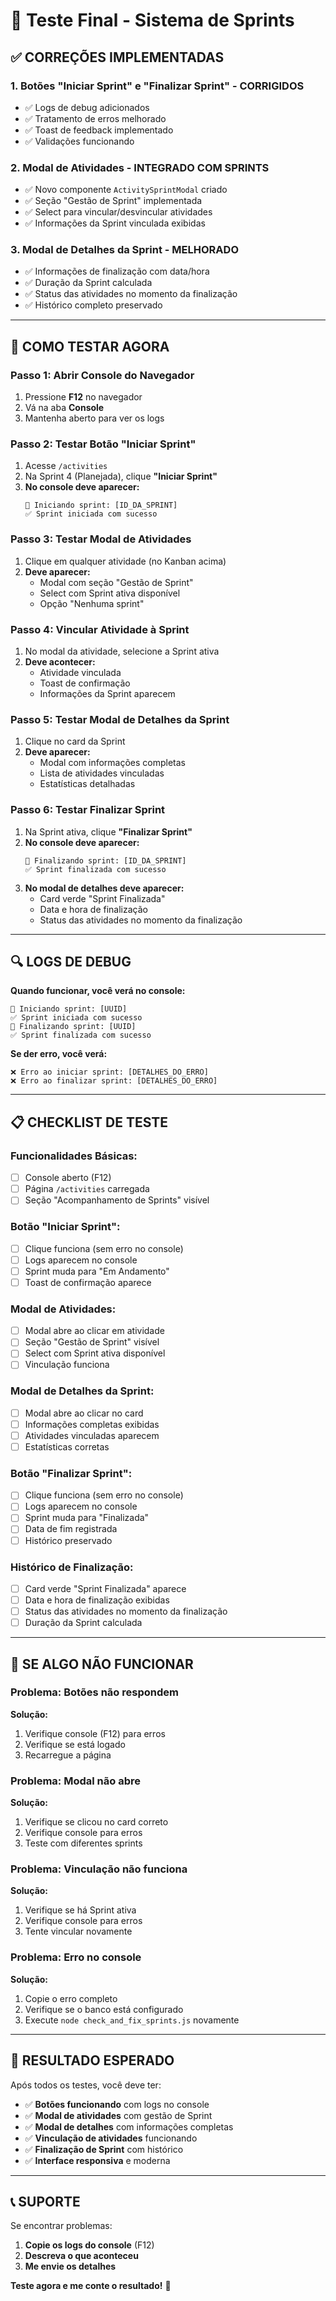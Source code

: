 # 🎯 Teste Final - Sistema de Sprints

## ✅ CORREÇÕES IMPLEMENTADAS

### **1. Botões "Iniciar Sprint" e "Finalizar Sprint" - CORRIGIDOS**
- ✅ Logs de debug adicionados
- ✅ Tratamento de erros melhorado
- ✅ Toast de feedback implementado
- ✅ Validações funcionando

### **2. Modal de Atividades - INTEGRADO COM SPRINTS**
- ✅ Novo componente `ActivitySprintModal` criado
- ✅ Seção "Gestão de Sprint" implementada
- ✅ Select para vincular/desvincular atividades
- ✅ Informações da Sprint vinculada exibidas

### **3. Modal de Detalhes da Sprint - MELHORADO**
- ✅ Informações de finalização com data/hora
- ✅ Duração da Sprint calculada
- ✅ Status das atividades no momento da finalização
- ✅ Histórico completo preservado

---

## 🚀 COMO TESTAR AGORA

### **Passo 1: Abrir Console do Navegador**
1. Pressione **F12** no navegador
2. Vá na aba **Console**
3. Mantenha aberto para ver os logs

### **Passo 2: Testar Botão "Iniciar Sprint"**
1. Acesse `/activities`
2. Na Sprint 4 (Planejada), clique **"Iniciar Sprint"**
3. **No console deve aparecer:**
   ```
   🚀 Iniciando sprint: [ID_DA_SPRINT]
   ✅ Sprint iniciada com sucesso
   ```

### **Passo 3: Testar Modal de Atividades**
1. Clique em qualquer atividade (no Kanban acima)
2. **Deve aparecer:**
   - Modal com seção "Gestão de Sprint"
   - Select com Sprint ativa disponível
   - Opção "Nenhuma sprint"

### **Passo 4: Vincular Atividade à Sprint**
1. No modal da atividade, selecione a Sprint ativa
2. **Deve acontecer:**
   - Atividade vinculada
   - Toast de confirmação
   - Informações da Sprint aparecem

### **Passo 5: Testar Modal de Detalhes da Sprint**
1. Clique no card da Sprint
2. **Deve aparecer:**
   - Modal com informações completas
   - Lista de atividades vinculadas
   - Estatísticas detalhadas

### **Passo 6: Testar Finalizar Sprint**
1. Na Sprint ativa, clique **"Finalizar Sprint"**
2. **No console deve aparecer:**
   ```
   🏁 Finalizando sprint: [ID_DA_SPRINT]
   ✅ Sprint finalizada com sucesso
   ```
3. **No modal de detalhes deve aparecer:**
   - Card verde "Sprint Finalizada"
   - Data e hora de finalização
   - Status das atividades no momento da finalização

---

## 🔍 LOGS DE DEBUG

**Quando funcionar, você verá no console:**
```
🚀 Iniciando sprint: [UUID]
✅ Sprint iniciada com sucesso
🏁 Finalizando sprint: [UUID]
✅ Sprint finalizada com sucesso
```

**Se der erro, você verá:**
```
❌ Erro ao iniciar sprint: [DETALHES_DO_ERRO]
❌ Erro ao finalizar sprint: [DETALHES_DO_ERRO]
```

---

## 📋 CHECKLIST DE TESTE

### **Funcionalidades Básicas:**
- [ ] Console aberto (F12)
- [ ] Página `/activities` carregada
- [ ] Seção "Acompanhamento de Sprints" visível

### **Botão "Iniciar Sprint":**
- [ ] Clique funciona (sem erro no console)
- [ ] Logs aparecem no console
- [ ] Sprint muda para "Em Andamento"
- [ ] Toast de confirmação aparece

### **Modal de Atividades:**
- [ ] Modal abre ao clicar em atividade
- [ ] Seção "Gestão de Sprint" visível
- [ ] Select com Sprint ativa disponível
- [ ] Vinculação funciona

### **Modal de Detalhes da Sprint:**
- [ ] Modal abre ao clicar no card
- [ ] Informações completas exibidas
- [ ] Atividades vinculadas aparecem
- [ ] Estatísticas corretas

### **Botão "Finalizar Sprint":**
- [ ] Clique funciona (sem erro no console)
- [ ] Logs aparecem no console
- [ ] Sprint muda para "Finalizada"
- [ ] Data de fim registrada
- [ ] Histórico preservado

### **Histórico de Finalização:**
- [ ] Card verde "Sprint Finalizada" aparece
- [ ] Data e hora de finalização exibidas
- [ ] Status das atividades no momento da finalização
- [ ] Duração da Sprint calculada

---

## 🐛 SE ALGO NÃO FUNCIONAR

### **Problema: Botões não respondem**
**Solução:**
1. Verifique console (F12) para erros
2. Verifique se está logado
3. Recarregue a página

### **Problema: Modal não abre**
**Solução:**
1. Verifique se clicou no card correto
2. Verifique console para erros
3. Teste com diferentes sprints

### **Problema: Vinculação não funciona**
**Solução:**
1. Verifique se há Sprint ativa
2. Verifique console para erros
3. Tente vincular novamente

### **Problema: Erro no console**
**Solução:**
1. Copie o erro completo
2. Verifique se o banco está configurado
3. Execute `node check_and_fix_sprints.js` novamente

---

## 🎉 RESULTADO ESPERADO

Após todos os testes, você deve ter:

- ✅ **Botões funcionando** com logs no console
- ✅ **Modal de atividades** com gestão de Sprint
- ✅ **Modal de detalhes** com informações completas
- ✅ **Vinculação de atividades** funcionando
- ✅ **Finalização de Sprint** com histórico
- ✅ **Interface responsiva** e moderna

---

## 📞 SUPORTE

Se encontrar problemas:

1. **Copie os logs do console** (F12)
2. **Descreva o que aconteceu**
3. **Me envie os detalhes**

**Teste agora e me conte o resultado!** 🚀

